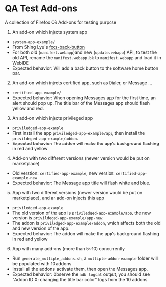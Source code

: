 QA Test Add-ons
====================
A collection of Firefox OS Add-ons for testing purpose


1. An add-on which injects system app
  * `system-app-example/`
  * From Shing Lyu's [fxos-back-button](https://github.com/shinglyu/fxos-back-button)
  * For both old (`manifest.webapp`)and new (`update.webapp`) API,  to test the old API, rename the `manifest.webapp.bk` to `manifest.webapp` and load it in WebIDE
  * Expected behavior: Will add a back button to the software home button bar.
  
2. An add-on which injects certified app, such as Dialer, or Message ...
  * `certified-app-example/`
  * Expected behavior: When opening Messages app for the first time, an alert should pop up. The title bar of the Messages app should flash yellow and red.

3. An add-on which injects privileged app 
  * `priviledged-app-example`
  * First install the app `priviledged-app-example/app`, then install the `privildeged-app-example/addon`.
  * Expected behavior: The addon will make the app's background flashing in red and yellow

4. Add-on with two different versions (newer version would be put on marketplace)
  * Old verstion: `certified-app-example`, new version: `certified-app-example-new`
  * Expected behavior: The Message app title will flash white and blue.

5. App with two different versions  (newer version would be put on marketplace), and an add-on injects this app
  * `priviledged-app-example`
  * The old version of the app is `priviledged-app-example/app`, the new version is `privildeged-app-example/app-new`.
  * The addon is `priviledged-app-example/addon`, which affects both the old and new version of the app.
  * Expected behavior: The addon will make the app's background flashing in red and yellow

6. App with many add-ons (more than 5~10) concurrently
  * Run `generate_multiple_addons.sh`, a `multiple-addon-example` folder will be populated with 10 addons
  * Install all the addons, activate them, then open the Messages app.
  * Expected behavior: Observe the `adb logcat` output, you should see "Addon ID X: changing the title bar color" logs from the 10 addons
  
